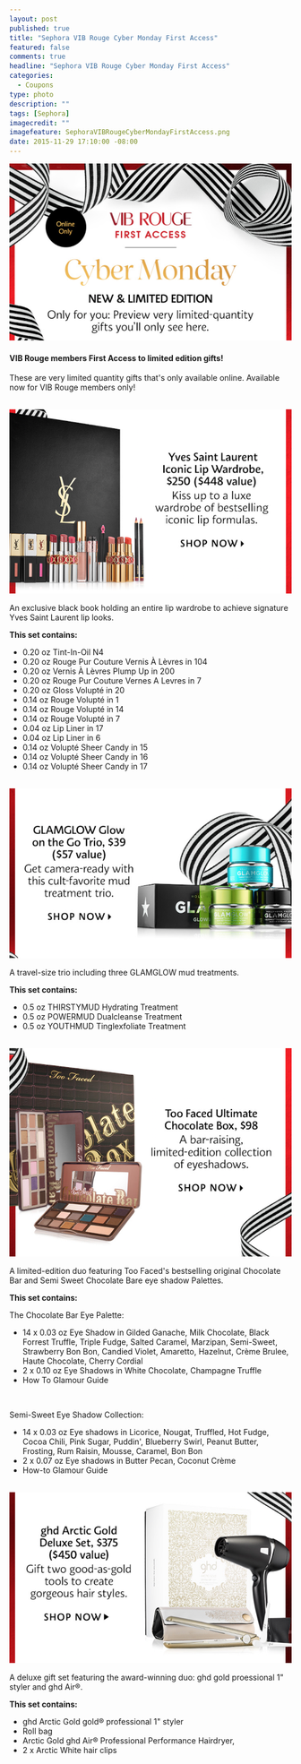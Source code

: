 ```yaml
---
layout: post
published: true
title: "Sephora VIB Rouge Cyber Monday First Access"
featured: false
comments: true
headline: "Sephora VIB Rouge Cyber Monday First Access"
categories: 
  - Coupons
type: photo
description: ""
tags: [Sephora]
imagecredit: ""
imagefeature: SephoraVIBRougeCyberMondayFirstAccess.png
date: 2015-11-29 17:10:00 -08:00
---
```

<p></p>

<center><a href="http://www.sephora.com" target="_blank">
<img src="/images/SephoraVIBRougeCyberMondayFirstAccess.png" border="0" style="border:none;max-width:100%;" alt="Sephora VIB Rouge Cyber Monday First Access" />
</a></center>

<H4>VIB Rouge members First Access to limited edition gifts!</H4>

<p>These are very limited quantity gifts that's only available online. Available now for VIB Rouge members only!</p>
<br>

<center><a href="http://www.sephora.com" target="_blank">
<img src="/images/SephoraVIBRougeCyberMondayFirstAccess2.png" border="0" style="border:none;max-width:100%;" alt="Yves Saint Laurent Iconic Lip Wardrobe" />
</a></center>

<p>An exclusive black book holding an entire lip wardrobe to achieve signature Yves Saint Laurent lip looks.</p>

<p><b>This set contains:</b></p>
<ul>
<li>0.20 oz Tint-In-Oil N4 
<li>0.20 oz Rouge Pur Couture Vernis À Lèvres in 104 </li>
<li>0.20 oz Vernis À Lèvres Plump Up in 200 </li>
<li>0.20 oz Rouge Pur Couture Vernes A Levres in 7 </li>
<li>0.20 oz Gloss Volupté in 20 </li>
<li>0.14 oz Rouge Volupté in 1 </li>
<li>0.14 oz Rouge Volupté in 14 </li>
<li>0.14 oz Rouge Volupté in 7 </li>
<li>0.04 oz Lip Liner in 17 </li>
<li>0.04 oz Lip Liner in 6 </li>
<li>0.14 oz Volupté Sheer Candy in 15 </li>
<li>0.14 oz Volupté Sheer Candy in 16 </li>
<li>0.14 oz Volupté Sheer Candy in 17</li>
</ul>

<br>

<center><a href="http://www.sephora.com" target="_blank">
<img src="/images/SephoraVIBRougeCyberMondayFirstAccess3.png" border="0" style="border:none;max-width:100%;" alt="GLAMGLOW Glow on the Go trio" />
</a></center>

<p>A travel-size trio including three GLAMGLOW mud treatments. </p>

<p><b>This set contains:</b></p>
<ul>
<li>0.5 oz THIRSTYMUD Hydrating Treatment </li>
<li>0.5 oz POWERMUD Dualcleanse Treatment </li>
<li>0.5 oz YOUTHMUD Tinglexfoliate Treatment </li>
</ul>

<br>

<center><a href="http://www.sephora.com" target="_blank">
<img src="/images/SephoraVIBRougeCyberMondayFirstAccess4.png" border="0" style="border:none;max-width:100%;" alt="Too Faced Ultimate Chocolate Box" />
</a></center>

<p>A limited-edition duo featuring Too Faced's bestselling original Chocolate Bar and Semi Sweet Chocolate Bare eye shadow Palettes. </p>

<p><b>This set contains:</b></p>
<p>The Chocolate Bar Eye Palette:</p>
<ul>
<li>14 x 0.03 oz Eye Shadow in Gilded Ganache, Milk Chocolate, Black Forrest Truffle, Triple Fudge, Salted Caramel, Marzipan, Semi-Sweet, Strawberry Bon Bon, Candied Violet, Amaretto, Hazelnut, Crème Brulee, Haute Chocolate, Cherry Cordial</li>
<li>2 x 0.10 oz Eye Shadows in White Chocolate, Champagne Truffle</li>
<li>How To Glamour Guide</li>
</ul>

<br>

<p>Semi-Sweet Eye Shadow Collection:</p>
<ul>
<li>14 x 0.03 oz Eye shadows in Licorice, Nougat, Truffled, Hot Fudge, Cocoa Chili, Pink Sugar, Puddin', Blueberry Swirl, Peanut Butter, Frosting, Rum Raisin, Mousse, Caramel, Bon Bon </li>
<li>2 x 0.07 oz Eye shadows in Butter Pecan, Coconut Crème</li>
<li>How-to Glamour Guide </li>
</ul>

<br>

<center><a href="http://www.sephora.com" target="_blank">
<img src="/images/SephoraVIBRougeCyberMondayFirstAccess5.png" border="0" style="border:none;max-width:100%;" alt="ghd Arctic Gold Deluxe Set" />
</a></center>

<p>A deluxe gift set featuring the award-winning duo: ghd gold proessional 1" styler and ghd Air®. </p>

<p><b>This set contains:</b></p>
<ul>
<li>ghd Arctic Gold gold® professional 1" styler </li>
<li>Roll bag </li>
<li>Arctic Gold ghd Air® Professional Performance Hairdryer, </li>
<li>2 x Arctic White hair clips</li>
</ul>

<br>
